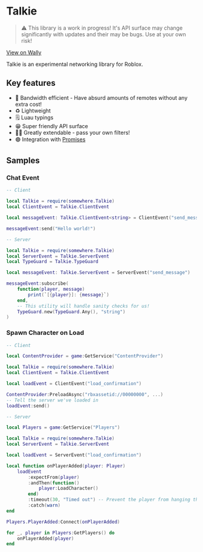 # Talkie


> ⚠ This library is a work in progress! It's API surface may change significantly with updates and their may be bugs. Use at your own risk!

[View on Wally](https://wally.run/package/fizzyhex/talkie?version=0.1.0)

Talkie is an experimental networking library for Roblox.

## Key features

- 🏃 Bandwidth efficient - Have absurd amounts of remotes without any extra cost!
- ♻ Lightweight
- 🗒 Luau typings
- 😁 Super friendly API surface
- 🧑‍💻 Greatly extendable - pass your own filters!
- 🟣 Integration with [Promises](https://github.com/lukadev-0/rbx-typed-promise)

## Samples

### Chat Event

```lua
-- Client

local Talkie = require(somewhere.Talkie)
local ClientEvent = Talkie.ClientEvent

local messageEvent: Talkie.ClientEvent<string> = ClientEvent("send_message")

messageEvent:send("Hello world!")
```

```lua
-- Server

local Talkie = require(somewhere.Talkie)
local ServerEvent = Talkie.ServerEvent
local TypeGuard = Talkie.TypeGuard

local messageEvent: Talkie.ServerEvent = ServerEvent("send_message")

messageEvent:subscribe(
    function(player, message)
        print(`[{player}]: {message}`)
    end,
    -- This utility will handle sanity checks for us!
    TypeGuard.new(TypeGuard.Any(), "string")
)
```

### Spawn Character on Load

```lua
-- Client

local ContentProvider = game:GetService("ContentProvider")

local Talkie = require(somewhere.Talkie)
local ClientEvent = Talkie.ClientEvent

local loadEvent = ClientEvent("load_confirmation")

ContentProvider:PreloadAsync("rbxassetid://00000000", ...)
-- Tell the server we've loaded in
loadEvent:send()
```

```lua
-- Server

local Players = game:GetService("Players")

local Talkie = require(somewhere.Talkie)
local ServerEvent = Talkie.ServerEvent

local loadEvent = ServerEvent("load_confirmation")

local function onPlayerAdded(player: Player)
    loadEvent
        :expectFrom(player)
        :andThen(function()
            player:LoadCharacter()
        end)
        :timeout(30, "Timed out") -- Prevent the player from hanging the event forever!
        :catch(warn)
end

Players.PlayerAdded:Connect(onPlayerAdded)

for _, player in Players:GetPlayers() do
    onPlayerAdded(player)
end
```